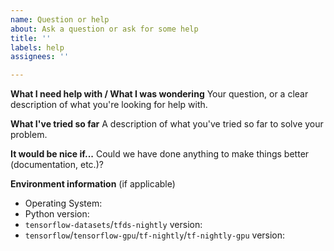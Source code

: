 ```yaml
---
name: Question or help
about: Ask a question or ask for some help
title: ''
labels: help
assignees: ''

---
```


**What I need help with / What I was wondering**
Your question, or a clear description of what you're looking for help with.

**What I've tried so far**
A description of what you've tried so far to solve your problem.

**It would be nice if...**
Could we have done anything to make things better (documentation, etc.)?

**Environment information**
(if applicable)
* Operating System: <os>
* Python version: <version>
* `tensorflow-datasets`/`tfds-nightly` version: <package and version>
* `tensorflow`/`tensorflow-gpu`/`tf-nightly`/`tf-nightly-gpu` version: <package and version>